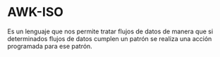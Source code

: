 # AWK-ISO
Es un lenguaje que nos permite tratar flujos de datos
de manera que  si determinados flujos de datos cumplen un patrón se realiza una acción programada para ese patrón. 
